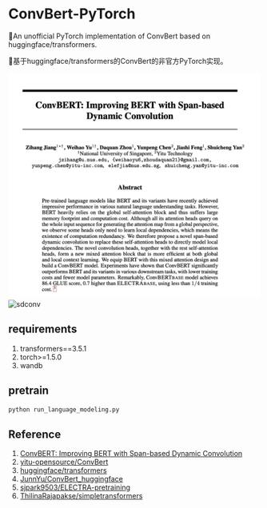 # ConvBert-PyTorch
🤗An unofficial PyTorch implementation of ConvBert based on huggingface/transformers.

🤗基于huggingface/transformers的ConvBert的非官方PyTorch实现。

![sdconv](img/convbert.jpg)
![sdconv](img/sdconv.jpg)

## requirements
1. transformers==3.5.1
2. torch>=1.5.0
3. wandb

## pretrain
```shell script
python run_language_modeling.py
```

## Reference
1. [ConvBERT: Improving BERT with Span-based Dynamic Convolution](https://arxiv.org/abs/2008.02496)
2. [yitu-opensource/ConvBert](https://github.com/yitu-opensource/ConvBert)
3. [huggingface/transformers](https://github.com/huggingface/transformers)
4. [JunnYu/ConvBert_huggingface](https://github.com/JunnYu/ConvBert_huggingface)
5. [sjpark9503/ELECTRA-pretraining](https://github.com/sjpark9503/ELECTRA-pretraining)
6. [ThilinaRajapakse/simpletransformers](https://github.com/ThilinaRajapakse/simpletransformers)